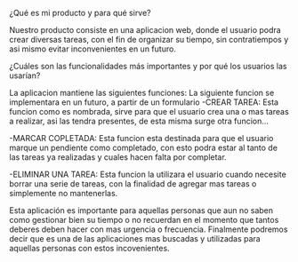 ¿Qué es mi producto y para qué sirve?

Nuestro producto consiste en una aplicacion web, donde el usuario podra crear diversas tareas, con el fin de organizar su tiempo, sin contratiempos y asi mismo evitar inconvenientes en un futuro.

¿Cuáles son las funcionalidades más importantes y por qué los usuarios las usarían?

La aplicacion mantiene las siguientes funciones:
La siguiente funcion se implementara en un futuro, a partir de un formulario
-CREAR TAREA: Esta funcion como es nombrada, sirve para que el usuario crea una o mas tareas a realizar, asi las tendra presentes, de esta misma surge otra funcion...

-MARCAR COPLETADA: Esta funcion esta destinada para que el usuario marque un pendiente como completado, con esto podra estar al tanto de las tareas ya realizadas y cuales hacen falta por completar.

-ELIMINAR UNA TAREA: Esta funcion la utilizara el usuario cuando necesite borrar una serie de tareas, con la finalidad de agregar mas tareas o simplemente no mantenerlas.

Esta aplicación es importante para aquellas personas que aun no saben como gestionar bien su tiempo o no recuerdan en el momento que tantos deberes deben hacer con mas urgencia o frecuencia. Finalmente podremos decir que es una de las aplicaciones mas buscadas y utilizadas para aquellas personas con estos incovenientes.
